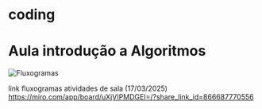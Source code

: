 # coding
# Aula introdução a Algoritmos
![Fluxogramas](https://th.bing.com/th/id/OIP.d4F6dKbW6SwHEJT9AI4qHAHaEK?rs=1&pid=ImgDetMain)
  
  link fluxogramas atividades de sala (17/03/2025) <https://miro.com/app/board/uXjVIPMDGEI=/?share_link_id=866687770556>
